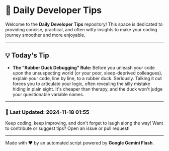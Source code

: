 
# 🌟 Daily Developer Tips

Welcome to the **Daily Developer Tips** repository! This space is dedicated to providing concise, practical, and often witty insights to make your coding journey smoother and more enjoyable.

---

## 💡 Today's Tip

- **The "Rubber Duck Debugging" Rule:** Before you unleash your code upon the unsuspecting world (or your poor, sleep-deprived colleagues), explain your code, line by line, to a rubber duck.  Seriously.  Talking it out forces you to articulate your logic, often revealing the silly mistake hiding in plain sight.  It's cheaper than therapy, and the duck won't judge your questionable variable names.

---

### 📅 Last Updated: 2024-11-18 01:55

Keep coding, keep improving, and don't forget to laugh along the way! Want to contribute or suggest tips? Open an issue or pull request!

---

Made with ❤️ by an automated script powered by **Google Gemini Flash**.
